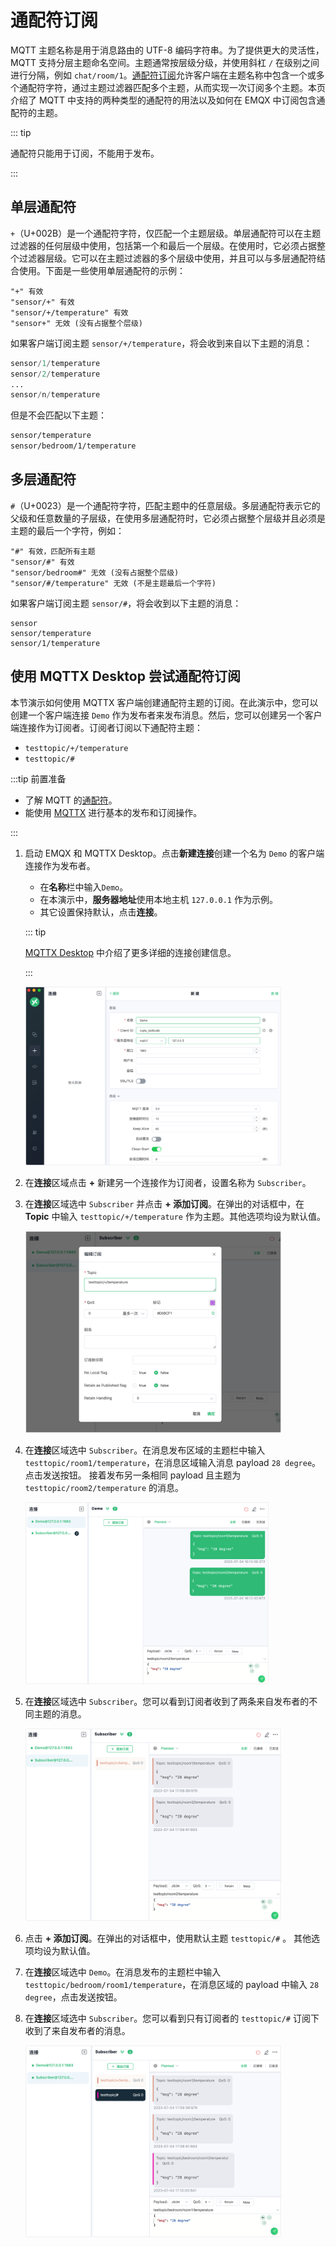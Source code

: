 # 通配符订阅

MQTT 主题名称是用于消息路由的 UTF-8 编码字符串。为了提供更大的灵活性，MQTT 支持分层主题命名空间。主题通常按层级分级，并使用斜杠 `/` 在级别之间进行分隔，例如 `chat/room/1`。[通配符订阅](https://docs.oasis-open.org/mqtt/mqtt/v5.0/os/mqtt-v5.0-os.html#_Topic_Names_and)允许客户端在主题名称中包含一个或多个通配符字符，通过主题过滤器匹配多个主题，从而实现一次订阅多个主题。本页介绍了 MQTT 中支持的两种类型的通配符的用法以及如何在 EMQX 中订阅包含通配符的主题。

::: tip

通配符只能用于订阅，不能用于发布。

:::

## 单层通配符

`+`（U+002B）是一个通配符字符，仅匹配一个主题层级。单层通配符可以在主题过滤器的任何层级中使用，包括第一个和最后一个层级。在使用时，它必须占据整个过滤器层级。它可以在主题过滤器的多个层级中使用，并且可以与多层通配符结合使用。下面是一些使用单层通配符的示例：

```
"+" 有效
"sensor/+" 有效
"sensor/+/temperature" 有效
"sensor+" 无效 (没有占据整个层级)
```

如果客户端订阅主题 `sensor/+/temperature`，将会收到来自以下主题的消息：

```awk
sensor/1/temperature
sensor/2/temperature
...
sensor/n/temperature
```

但是不会匹配以下主题：

```bash
sensor/temperature
sensor/bedroom/1/temperature
```

## 多层通配符

`#`（U+0023）是一个通配符字符，匹配主题中的任意层级。多层通配符表示它的父级和任意数量的子层级，在使用多层通配符时，它必须占据整个层级并且必须是主题的最后一个字符，例如：

```pgsql
"#" 有效，匹配所有主题
"sensor/#" 有效
"sensor/bedroom#" 无效 (没有占据整个层级)
"sensor/#/temperature" 无效 (不是主题最后一个字符)
```

如果客户端订阅主题 `sensor/#`，将会收到以下主题的消息：

```pgsql
sensor
sensor/temperature
sensor/1/temperature
```

## 使用 MQTTX Desktop 尝试通配符订阅

本节演示如何使用 MQTTX 客户端创建通配符主题的订阅。在此演示中，您可以创建一个客户端连接 `Demo` 作为发布者来发布消息。然后，您可以创建另一个客户端连接作为订阅者。订阅者订阅以下通配符主题：

- `testtopic/+/temperature`
- `testtopic/#`

:::tip 前置准备

- 了解 MQTT 的[通配符](./mqtt-concepts.md#通配符)。
- 能使用 [MQTTX](./publish-and-subscribe.md) 进行基本的发布和订阅操作。

:::

1. 启动 EMQX 和 MQTTX Desktop。点击**新建连接**创建一个名为 `Demo` 的客户端连接作为发布者。

   - 在**名称**栏中输入`Demo`。
   - 在本演示中，**服务器地址**使用本地主机 `127.0.0.1` 作为示例。
   - 其它设置保持默认，点击**连接**。

   ::: tip

   [MQTTX Desktop](./publish-and-subscribe.md/#mqttx-desktop) 中介绍了更多详细的连接创建信息。

   :::

   <img src="./assets/new-connection.png" alt="new-connection" style="zoom:40%;" />

2. 在**连接**区域点击 **+** 新建另一个连接作为订阅者，设置名称为 `Subscriber`。

3. 在**连接**区域选中 `Subscriber` 并点击 **+ 添加订阅**。在弹出的对话框中，在 **Topic** 中输入 `testtopic/+/temperature` 作为主题。其他选项均设为默认值。

   <img src="./assets/wildcard-sub-1.png" alt="wildcard-sub-1" style="zoom: 40%;" />

4. 在**连接**区域选中 `Subscriber`。在消息发布区域的主题栏中输入 `testtopic/room1/temperature`，在消息区域输入消息 payload `28 degree`。 点击发送按钮。 接着发布另一条相同 payload 且主题为 `testtopic/room2/temperature` 的消息。

      <img src="./assets/wildcard-sub-2.png" alt="wildcard-sub-2" style="zoom:38%;" />

5. 在**连接**区域选中 `Subscriber`。您可以看到订阅者收到了两条来自发布者的不同主题的消息。

      <img src="./assets/wildcard-sub-3.png" alt="wildcard-sub-3" style="zoom:40%;" />

6. 点击 **+ 添加订阅**。在弹出的对话框中，使用默认主题 `testtopic/#` 。 其他选项均设为默认值。

7. 在**连接**区域选中 `Demo`。在消息发布的主题栏中输入 `testtopic/bedroom/room1/temperature`，在消息区域的 payload 中输入  `28 degree`，点击发送按钮。

8. 在**连接**区域选中 `Subscriber`。您可以看到只有订阅者的 `testtopic/#` 订阅下收到了来自发布者的消息。

      <img src="./assets/wildcard-sub-4.png" alt="wildcard-sub-4" style="zoom:40%;" />